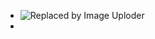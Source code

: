 - ![Replaced by Image Uploder](https://cdn.jsdelivr.net/gh/GayHub1/images@master/img/image_1653181387784_0.png)
-